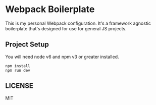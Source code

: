 # Webpack Boilerplate

This is my personal Webpack configuration. It's a framework agnostic boilerplate that's designed for use for general JS projects.

## Project Setup

You will need node v6 and npm v3 or greater installed.
```
npm install 
npm run dev
```

## LICENSE

MIT
